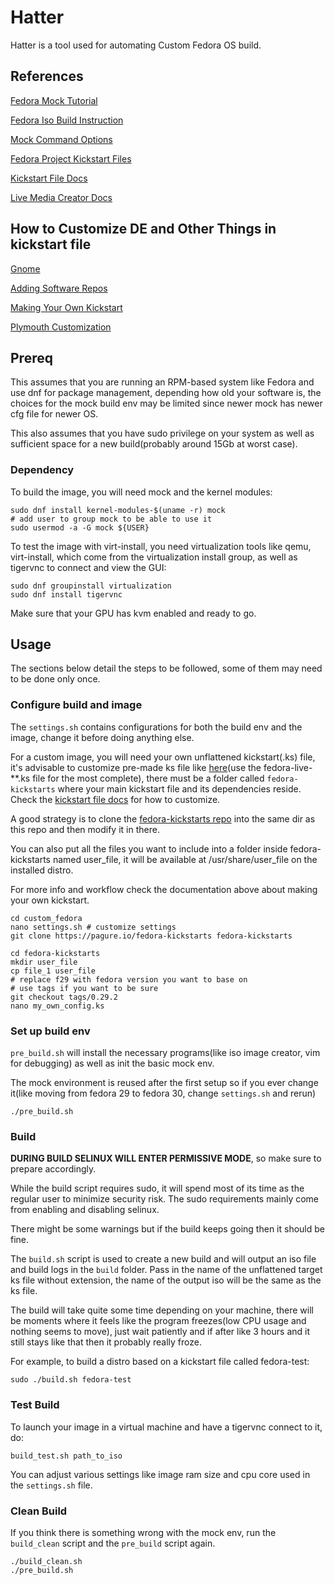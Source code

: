 # Hatter

Hatter is a tool used for automating Custom Fedora OS build.

## References

[Fedora Mock Tutorial][1]

[Fedora Iso Build Instruction][2]

[Mock Command Options][3]

[Fedora Project Kickstart Files][4]

[Kickstart File Docs][5]

[Live Media Creator Docs][6]

## How to Customize DE and Other Things in kickstart file

[Gnome](./docs/gnome_customization.md)

[Adding Software Repos](./docs/adding_repos)

[Making Your Own Kickstart](./docs/making_kickstart)

[Plymouth Customization](./docs/plymouth)

## Prereq

This assumes that you are running an RPM-based system like Fedora and use dnf for package management, depending how old your software is, the choices for the mock build env may be limited since newer mock has newer cfg file for newer OS.

This also assumes that you have sudo privilege on your system as well as sufficient space for a new build(probably around 15Gb at worst case).

### Dependency

To build the image, you will need mock and the kernel modules:

```shell
sudo dnf install kernel-modules-$(uname -r) mock
# add user to group mock to be able to use it
sudo usermod -a -G mock ${USER}
```

To test the image with virt-install, you need virtualization tools like qemu, virt-install, which come from the virtualization install group, as well as tigervnc to connect and view the GUI:

```shell
sudo dnf groupinstall virtualization
sudo dnf install tigervnc
```

Make sure that your GPU has kvm enabled and ready to go.

## Usage

The sections below detail the steps to be followed, some of them may need to be done only once.

### Configure build and image

The `settings.sh` contains configurations for both the build env and the image, change it before doing anything else.

For a custom image, you will need your own unflattened kickstart(.ks) file, it's advisable to customize pre-made ks file like [here][4](use the fedora-live-\*\*.ks file for the most complete), there must be a folder called `fedora-kickstarts` where your main kickstart file and its dependencies reside. Check the [kickstart file docs][5] for how to customize.

A good strategy is to clone the [fedora-kickstarts repo][4] into the same dir as this repo and then modify it in there.

You can also put all the files you want to include into a folder inside fedora-kickstarts named user_file, it will be available at /usr/share/user_file on the installed distro.

For more info and workflow check the documentation above about making your own kickstart.

```shell
cd custom_fedora
nano settings.sh # customize settings
git clone https://pagure.io/fedora-kickstarts fedora-kickstarts

cd fedora-kickstarts
mkdir user_file
cp file_1 user_file
# replace f29 with fedora version you want to base on
# use tags if you want to be sure
git checkout tags/0.29.2
nano my_own_config.ks
```

### Set up build env

`pre_build.sh` will install the necessary programs(like iso image creator, vim for debugging) as well as init the basic mock env.

The mock environment is reused after the first setup so if you ever change it(like moving from fedora 29 to fedora 30, change `settings.sh` and rerun)

```shell
./pre_build.sh
```

### Build

**DURING BUILD SELINUX WILL ENTER PERMISSIVE MODE**, so make sure to prepare accordingly.

While the build script requires sudo, it will spend most of its time as the regular user to minimize security risk. The sudo requirements mainly come from enabling and disabling selinux.

There might be some warnings but if the build keeps going then it should be fine.

The `build.sh` script is used to create a new build and will output an iso file and build logs in the `build` folder. Pass in the name of the unflattened target ks file without extension, the name of the output iso will be the same as the ks file.

The build will take quite some time depending on your machine, there will be moments where it feels like the program freezes(low CPU usage and nothing seems to move), just wait patiently and if after like 3 hours and it still stays like that then it probably really froze.

For example, to build a distro based on a kickstart file called fedora-test:

```shell
sudo ./build.sh fedora-test
```

### Test Build

To launch your image in a virtual machine and have a tigervnc connect to it, do:

```shell
build_test.sh path_to_iso
```

You can adjust various settings like image ram size and cpu core used in the `settings.sh` file.

### Clean Build

If you think there is something wrong with the mock env, run the `build_clean` script and the `pre_build` script again.

```shell
./build_clean.sh
./pre_build.sh
```

[1]: https://fedoraproject.org/wiki/Livemedia-creator-_How_to_create_and_use_a_Live_CD?fbclid=IwAR0ghE6C136ATschv_J9OSWIRHqCp5mxTXvrNPLcZ_p82EHW_thuEJY_oB0
[2]: https://docs.fedoraproject.org/en-US/remix-building/remix-ci/?fbclid=IwAR2ucku-HsEbKXy4H2K5h22kk2wU9-WIrgWvnRVsrxNf38Sk2PSvRgjZTbs
[3]: https://linux.die.net/man/1/mock
[4]: https://pagure.io/fedora-kickstarts
[5]: https://pykickstart.readthedocs.io/en/latest/kickstart-docs.html?fbclid=IwAR3AwOKBMyrQxXm72itM4LSx2H9mnuTIaLIzF3yDvwRrwYfpiAWEjgeinJY#chapter-4-pre-installation-script
[6]: https://weldr.io/lorax/livemedia-creator.html
